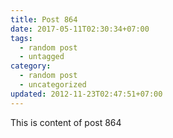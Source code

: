 ```yaml
---
title: Post 864
date: 2017-05-11T02:30:34+07:00
tags:
  - random post
  - untagged
category:
  - random post
  - uncategorized
updated: 2012-11-23T02:47:51+07:00
---
```

This is content of post 864